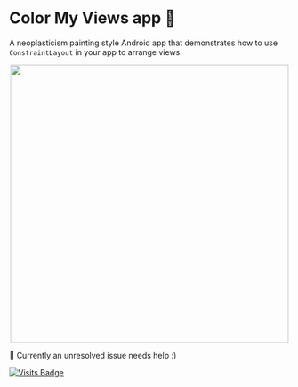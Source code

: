 # Color My Views app  🎨

A neoplasticism painting style Android app that demonstrates how to use `ConstraintLayout` in your app to arrange views.

<div align="center">
  <img src="https://s3.gifyu.com/images/76rig98698hlh.png" height="500px" />
</div>

🚧 Currently an unresolved issue needs help :)

[![Visits Badge](https://badges.pufler.dev/visits/kevinadhiguna/kotlin-color-my-views)](https://github.com/kevinadhiguna)
